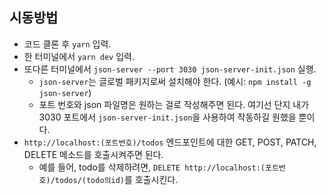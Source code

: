 ## 시동방법
- 코드 클론 후 `yarn` 입력.
- 한 터미널에서 `yarn dev` 입력.
- 또다른 터미널에서 `json-server --port 3030 json-server-init.json` 실행.
  - `json-server`는 글로벌 패키지로써 설치해야 한다. (예시: `npm install -g json-server`)
  - 포트 번호와 json 파일명은 원하는 걸로 작성해주면 된다. 여기선 단지 내가 3030 포트에서 `json-server-init.json`을 사용하여 작동하길 원했을 뿐이다.
- `http://localhost:(포트번호)/todos` 엔드포인트에 대한 GET, POST, PATCH, DELETE 메소드를 호출시켜주면 된다.
  - 예를 들어, todo를 삭제하려면, `DELETE http://localhost:(포트번호)/todos/(todo의id)`를 호출시킨다.
